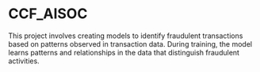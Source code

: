 # CCF_AISOC
This project involves creating models to identify fraudulent transactions based on patterns observed in transaction data. During training, the model learns patterns and relationships in the data that distinguish fraudulent activities.

